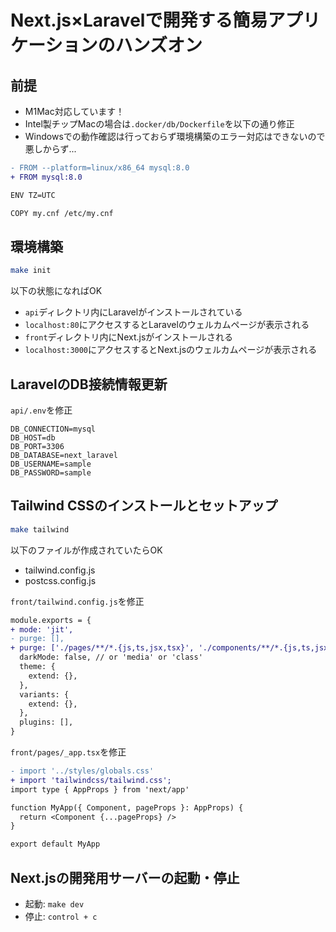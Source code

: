 # Next.js×Laravelで開発する簡易アプリケーションのハンズオン

## 前提

- M1Mac対応しています！
- Intel製チップMacの場合は`.docker/db/Dockerfile`を以下の通り修正
- Windowsでの動作確認は行っておらず環境構築のエラー対応はできないので悪しからず...

```diff
- FROM --platform=linux/x86_64 mysql:8.0
+ FROM mysql:8.0

ENV TZ=UTC

COPY my.cnf /etc/my.cnf
```

## 環境構築

```sh
make init
```

以下の状態になればOK

- `api`ディレクトリ内にLaravelがインストールされている
- `localhost:80`にアクセスするとLaravelのウェルカムページが表示される
- `front`ディレクトリ内にNext.jsがインストールされる
- `localhost:3000`にアクセスするとNext.jsのウェルカムページが表示される

## LaravelのDB接続情報更新

`api/.env`を修正

```
DB_CONNECTION=mysql
DB_HOST=db
DB_PORT=3306
DB_DATABASE=next_laravel
DB_USERNAME=sample
DB_PASSWORD=sample

```
## Tailwind CSSのインストールとセットアップ

```sh
make tailwind
```

以下のファイルが作成されていたらOK

- tailwind.config.js
- postcss.config.js

`front/tailwind.config.js`を修正

```diff
module.exports = {
+ mode: 'jit',
- purge: [],
+ purge: ['./pages/**/*.{js,ts,jsx,tsx}', './components/**/*.{js,ts,jsx,tsx}'],
  darkMode: false, // or 'media' or 'class'
  theme: {
    extend: {},
  },
  variants: {
    extend: {},
  },
  plugins: [],
}
```

`front/pages/_app.tsx`を修正

```diff
- import '../styles/globals.css'
+ import 'tailwindcss/tailwind.css';
import type { AppProps } from 'next/app'

function MyApp({ Component, pageProps }: AppProps) {
  return <Component {...pageProps} />
}

export default MyApp
```

## Next.jsの開発用サーバーの起動・停止

- 起動: `make dev`
- 停止: `control + c`